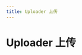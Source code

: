 ```yaml
---
title: Uploader 上传
---
```


# Uploader 上传 <Badge text="pass" type="success"/> <Badge text="0.0.4+"/>

<ClientOnly>
  <uploader-demo></uploader-demo>
</ClientOnly>

<uploader-attributes></uploader-attributes>
